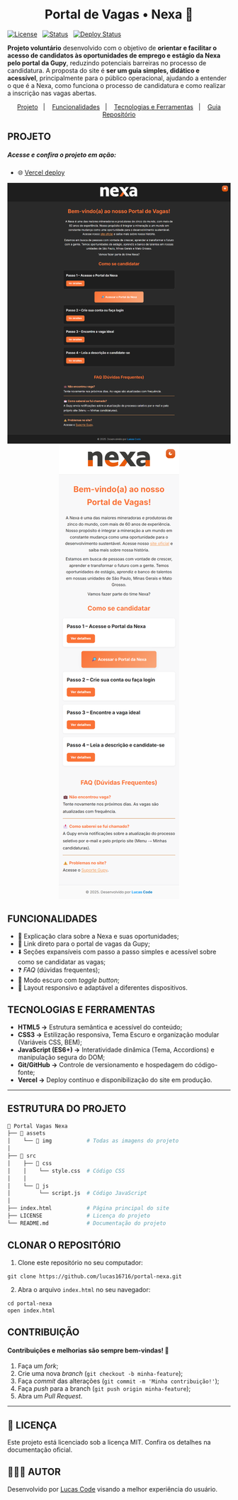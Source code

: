 <h1 align="center">Portal de Vagas • Nexa 💼</h1>

<div>

[![License](https://img.shields.io/badge/Licença-MIT-blue)](./LICENSE)&nbsp;&nbsp;
[![Status](https://img.shields.io/badge/Status-Finalizado-orange)]()&nbsp;&nbsp;
[![Deploy Status](https://img.shields.io/badge/Deploy-Oficial-black)](https://portalnexa.vercel.app/)

</div>

**Projeto voluntário** desenvolvido com o objetivo de **orientar e facilitar o acesso de candidatos às oportunidades de emprego e estágio da Nexa pelo portal da Gupy**, reduzindo potenciais barreiras no processo de candidatura. A proposta do site é **ser um guia simples, didático e acessível**, principalmente para o público operacional, ajudando a entender o que é a Nexa, como funciona o processo de candidatura e como realizar a inscrição nas vagas abertas.

<p align="center">
  <a href="#projeto">Projeto</a>&nbsp;&nbsp;&nbsp;|&nbsp;&nbsp;&nbsp;
  <a href="#funcionalidades">Funcionalidades</a>&nbsp;&nbsp;&nbsp;|&nbsp;&nbsp;&nbsp;
  <a href="#tecnologias-e-ferramentas">Tecnologias e Ferramentas</a>&nbsp;&nbsp;&nbsp;|&nbsp;&nbsp;&nbsp;
  <a href="#estruturação-do-projeto">Guia Repositório</a>
</p>

<h2 id="projeto">PROJETO</h2>
<h5>Acesse e confira o projeto em ação:</h5>

- 🌐 <a href="https://portalnexa.vercel.app/">Vercel deploy</a>

<div align="center">
   <a href="https://portalnexa.vercel.app/"><img src="./assets/img/Captura de Tela.png"></a>
   <a href="https://portalnexa.vercel.app/"><img src="./assets/img/Captura de Tela 2.png"></a>
 </div>

<h2 id="funcionalidades">FUNCIONALIDADES</h2>

- 📢 Explicação clara sobre a Nexa e suas oportunidades;
- 🔗 Link direto para o portal de vagas da Gupy;
- ⬇️ Seções expansíveis com passo a passo simples e acessível sobre como se candidatar as vagas;
- ❓ _FAQ_ (dúvidas frequentes);
- 🌙 Modo escuro com _toggle button_;
- 📱 Layout responsivo e adaptável a diferentes dispositivos.

<h2 id="tecnologias-e-ferramentas">TECNOLOGIAS E FERRAMENTAS</h2>

- **HTML5 →** Estrutura semântica e acessível do conteúdo;
- **CSS3 →** Estilização responsiva, Tema Escuro e organização modular (Variáveis CSS, BEM);
- **JavaScript (ES6+) →** Interatividade dinâmica (Tema, Accordions) e manipulação segura do DOM;
- **Git/GitHub →** Controle de versionamento e hospedagem do código-fonte;
- **Vercel →** Deploy contínuo e disponibilização do site em produção.

---

<h2 id="estruturação-do-projeto">ESTRUTURA DO PROJETO</h2>

```bash
📁 Portal Vagas Nexa
├── 📁 assets
│    └── 📂 img           # Todas as imagens do projeto
│
├── 📁 src
│    ├── 📂 css
│    │    └── style.css  # Código CSS
│    │
│    └── 📂 js
│         └── script.js  # Código JavaScript
│
├── index.html           # Página principal do site
├── LICENSE              # Licença do projeto
└── README.md            # Documentação do projeto

```

<h2>CLONAR O REPOSITÓRIO</h2>

1. Clone este repositório no seu computador:

```
git clone https://github.com/lucas16716/portal-nexa.git
```

2. Abra o arquivo `index.html` no seu navegador:

```
cd portal-nexa
open index.html
```

<h2>CONTRIBUIÇÃO</h2>
<h4>Contribuições e melhorias são sempre bem-vindas! 🤝</h4>

1. Faça um _fork_;
2. Crie uma nova _branch_ (`git checkout -b minha-feature`);
3. Faça _commit_ das alterações (`git commit -m 'Minha contribuição!'`);
4. Faça _push_ para a branch (`git push origin minha-feature`);
5. Abra um _Pull Request_.

---

<h2>📄 LICENÇA</h2>
<p>Este projeto está licenciado sob a licença MIT. Confira os detalhes na documentação oficial.</p>

<h2>🧑🏻‍💻 AUTOR</h2>
<p>Desenvolvido por <a href="https://bio.site/lucascode">Lucas Code</a> visando a melhor experiência do usuário.</p>
